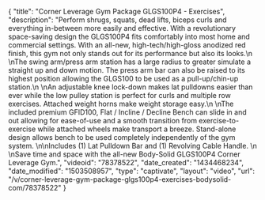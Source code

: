 {
    "title": "Corner Leverage Gym Package GLGS100P4 -  Exercises",
    "description": "Perform shrugs, squats, dead lifts, biceps curls and everything in-between more easily and effective. With a revolutionary space-saving design the GLGS100P4 fits comfortably into most home and commercial settings. With an all-new, high-tech\/high-gloss anodized red finish, this gym not only stands out for its performance but also its looks.\n \nThe swing arm\/press arm station has a large radius to greater simulate a straight up and down motion. The press arm bar can also be raised to its highest position allowing the GLGS100 to be used as a pull-up\/chin-up station.\n \nAn adjustable knee lock-down makes lat pulldowns easier than ever while the low pulley station is perfect for curls and multiple row exercises. Attached weight horns make weight storage easy.\n \nThe included premium GFID100, Flat \/ Incline \/ Decline Bench can slide in and out allowing for ease-of-use and a smooth transition from exercise-to-exercise while attached wheels make transport a breeze. Stand-alone design allows bench to be used completely independently of the gym system. \n\nIncludes (1) Lat Pulldown Bar and (1) Revolving Cable Handle. \n \nSave time and space with the all-new Body-Solid GLGS100P4 Corner Leverage Gym.",
    "videoid": "78378522",
    "date_created": "1434468234",
    "date_modified": "1503508957",
    "type": "captivate",
    "layout": "video",
    "url": "\/v\/corner-leverage-gym-package-glgs100p4-exercises-bodysolid-com\/78378522"
}